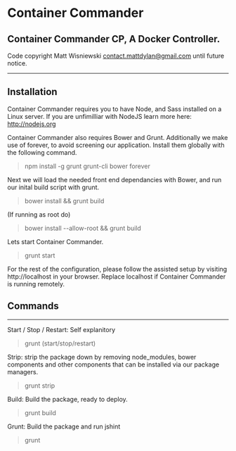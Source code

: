 # Container Commander
## Container Commander CP, A Docker Controller.
Code copyright Matt Wisniewski <contact.mattdylan@gmail.com> until future notice.

---

## Installation

Container Commander requires you to have Node, and Sass installed on a Linux server. If you are unfimilliar with NodeJS learn more here: http://nodejs.org 

Container Commander also requires Bower and Grunt. Additionally we make use of forever, to avoid screening our application. Install them globally with the following command.

> npm install -g grunt grunt-cli bower forever

Next we will load the needed front end dependancies with Bower, and run our inital build script with grunt. 

> bower install && grunt build

(If running as root do)

> bower install --allow-root && grunt build

Lets start Container Commander.

> grunt start

For the rest of the configuration, please follow the assisted setup by visiting http://localhost in your browser. Replace localhost if Container Commander is running remotely.

## Commands

---

Start / Stop / Restart: Self explanitory

> grunt (start/stop/restart)

Strip: strip the package down by removing node_modules, bower components and other components that can be installed via our package managers. 

> grunt strip

Build: Build the package, ready to deploy.

> grunt build

Grunt: Build the package and run jshint

> grunt
